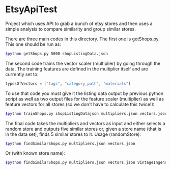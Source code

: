 EtsyApiTest
===========

Project which uses API to grab a bunch of etsy stores and then uses a simple analysis to compare similarity and group similar stores.

There are three main codes in this directory.  The first one is getShops.py.  This one should be run as:

```bash
$python getShops.py 5000 shopListingData.json
```
The second code trains the vector scaler (multiplier) by going through the data.  The training features are defined in the multiplier itself and are currently set to:
```python
typesOfVectors = ["tags", "category_path", "materials"]
```
To use that code you must give it the listing data output by previous python script as well as two output files for the feature scaler (multiplier) as well as feature vectors for all stores (so we don't have to calculate this twice!):
```bash
$python trainShops.py shopListingDatajson multipliers.json vectors.json
```
The final code takes the multipliers and vectors as input and either selects a random store and outputs five similar stores or, given a store name (that is in the data set), finds 5 similar stores to it. Usage (randomStore):
```bash
$python findSimilarShops.py multipliers.json vectors.json
```
Or (with known store name):
```bash
$python findSimilarShops.py multipliers.json vectors.json VintageIngenue
```

